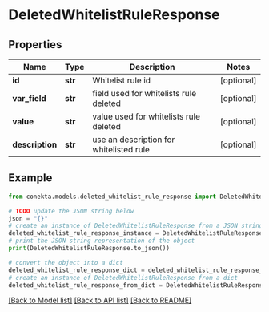# DeletedWhitelistRuleResponse


## Properties

Name | Type | Description | Notes
------------ | ------------- | ------------- | -------------
**id** | **str** | Whitelist rule id | [optional] 
**var_field** | **str** | field used for whitelists rule deleted | [optional] 
**value** | **str** | value used for whitelists rule deleted | [optional] 
**description** | **str** | use an description for whitelisted rule | [optional] 

## Example

```python
from conekta.models.deleted_whitelist_rule_response import DeletedWhitelistRuleResponse

# TODO update the JSON string below
json = "{}"
# create an instance of DeletedWhitelistRuleResponse from a JSON string
deleted_whitelist_rule_response_instance = DeletedWhitelistRuleResponse.from_json(json)
# print the JSON string representation of the object
print(DeletedWhitelistRuleResponse.to_json())

# convert the object into a dict
deleted_whitelist_rule_response_dict = deleted_whitelist_rule_response_instance.to_dict()
# create an instance of DeletedWhitelistRuleResponse from a dict
deleted_whitelist_rule_response_from_dict = DeletedWhitelistRuleResponse.from_dict(deleted_whitelist_rule_response_dict)
```
[[Back to Model list]](../README.md#documentation-for-models) [[Back to API list]](../README.md#documentation-for-api-endpoints) [[Back to README]](../README.md)


